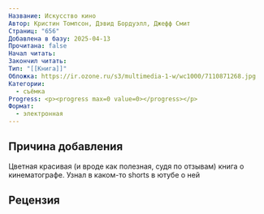 ```yaml
---
Название: Искусство кино
Автор: Кристин Томпсон, Дэвид Бордуэлл, Джефф Смит
Страниц: "656"
Добавлена в базу: 2025-04-13
Прочитана: false
Начал читать: 
Закончил читать: 
Тип: "[[Книга]]"
Обложка: https://ir.ozone.ru/s3/multimedia-1-w/wc1000/7110871268.jpg
Категории:
  - съёмка
Progress: <p><progress max=0 value=0></progress></p>
Формат:
  - электронная
---
```

## Причина добавления

Цветная красивая (и вроде как полезная, судя по отзывам) книга о кинематографе. Узнал в каком-то shorts в ютубе о ней

## Рецензия

